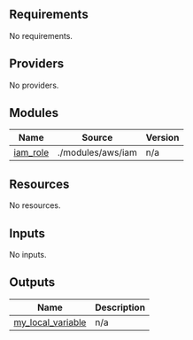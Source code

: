 <!-- BEGIN_TF_DOCS -->
## Requirements

No requirements.

## Providers

No providers.

## Modules

| Name | Source | Version |
|------|--------|---------|
| <a name="module_iam_role"></a> [iam\_role](#module\_iam\_role) | ./modules/aws/iam | n/a |

## Resources

No resources.

## Inputs

No inputs.

## Outputs

| Name | Description |
|------|-------------|
| <a name="output_my_local_variable"></a> [my\_local\_variable](#output\_my\_local\_variable) | n/a |
<!-- END_TF_DOCS -->